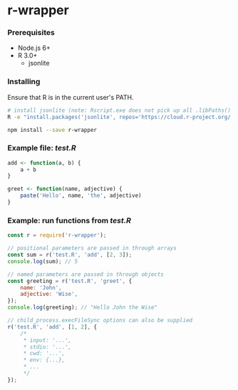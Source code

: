 # r-wrapper

### Prerequisites
- Node.js 6+
- R 3.0+
  - jsonlite


### Installing
Ensure that R is in the current user's PATH.

```bash
# install jsonlite (note: Rscript.exe does not pick up all .libPaths() by default unless R_LIBS_USER is set, so the command below installs to the default .Library location)
R -e "install.packages('jsonlite', repos='https://cloud.r-project.org/', lib = .Library)"

npm install --save r-wrapper
```

### Example file: _test.R_
```R
add <- function(a, b) {
    a + b
}

greet <- function(name, adjective) {
    paste('Hello', name, 'the', adjective)
}
```

### Example: run functions from _test.R_
```javascript
const r = require('r-wrapper');

// positional parameters are passed in through arrays
const sum = r('test.R', 'add', [2, 3]);
console.log(sum); // 5

// named parameters are passed in through objects
const greeting = r('test.R', 'greet', {
    name: 'John',
    adjective: 'Wise',
});
console.log(greeting); // "Hello John the Wise"

// child_process.execFileSync options can also be supplied
r('test.R', 'add', [1, 2], {
    /*
     * input: '...',
     * stdio: '...',
     * cwd: '...',
     * env: {...},
     * ...
     */
});
```